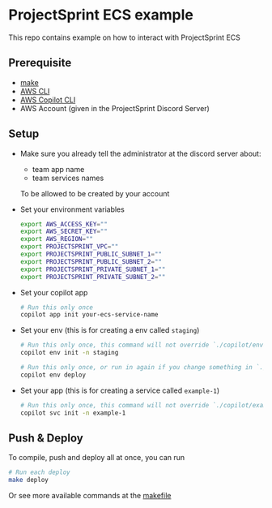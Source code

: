 # ProjectSprint ECS example
This repo contains example on how to interact with ProjectSprint ECS
## Prerequisite
- [make](https://www.google.com/search?q=install+make)
- [AWS CLI](https://docs.aws.amazon.com/cli/latest/userguide/getting-started-install.html)
- [AWS Copilot CLI](https://aws.github.io/copilot-cli/docs/getting-started/install/)
- AWS Account (given in the ProjectSprint Discord Server)

## Setup
- Make sure you already tell the administrator at the discord server about:
    - team app name
    - team services names

  To be allowed to be created by your account
- Set your environment variables
    ```bash
    export AWS_ACCESS_KEY=""
    export AWS_SECRET_KEY=""
    export AWS_REGION=""
    export PROJECTSPRINT_VPC=""
    export PROJECTSPRINT_PUBLIC_SUBNET_1=""
    export PROJECTSPRINT_PUBLIC_SUBNET_2=""
    export PROJECTSPRINT_PRIVATE_SUBNET_1=""
    export PROJECTSPRINT_PRIVATE_SUBNET_2=""
    ```
- Set your copilot app
    ```bash
    # Run this only once
    copilot app init your-ecs-service-name
    ```
- Set your env (this is for creating a env called `staging`)
    ```bash
    # Run this only once, this command will not override `./copilot/environments/staging/manifest.yml` if it's exists
    copilot env init -n staging
    ```
    ```bash
    # Run this only once, or run in again if you change something in `./copilot/environments/staging/manifest.yml`
    copilot env deploy
    ```
- Set your app (this is for creating a service called `example-1`)
    ```bash
    # Run this only once, this command will not override `./copilot/example-1/manifest.yml` if it's exists
    copilot svc init -n example-1
    ```

## Push & Deploy
To compile, push and deploy all at once, you can run 
```bash
# Run each deploy
make deploy
```
Or see more available commands at the [ makefile ]( ./makefile )
